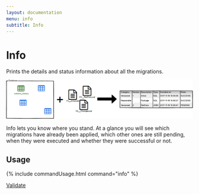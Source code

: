 ```yaml
---
layout: documentation
menu: info
subtitle: Info
---
```


# Info

Prints the details and status information about all the migrations.

![Info](/assets/balsamiq/command-info.png)

Info lets you know where you stand. At a glance you will see which migrations have already been applied,
which other ones are still pending, when they were executed and whether they were successful or not.

## Usage

{% include commandUsage.html command="info" %}

<p class="next-steps">
    <a class="btn btn-primary" href="/migratedb/documentation/command/validate">Validate <i class="fa fa-arrow-right"></i></a>
</p>
